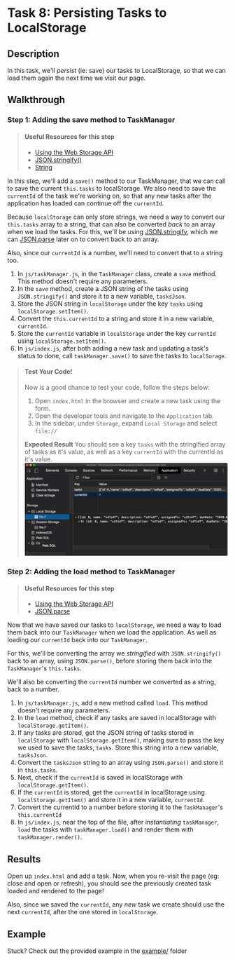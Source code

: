 # Task 8: Persisting Tasks to LocalStorage

## Description

In this task, we'll _persist_ (ie: save) our tasks to LocalStorage, so that we can load them again the next time we visit our page.

## Walkthrough

### Step 1: Adding the save method to TaskManager

> #### Useful Resources for this step
> - [Using the Web Storage API](https://developer.mozilla.org/en-US/docs/Web/API/Web_Storage_API/Using_the_Web_Storage_API)
> - [JSON.stringify()](https://developer.mozilla.org/en-US/docs/Web/JavaScript/Reference/Global_Objects/JSON/stringify)
> - [String](https://developer.mozilla.org/en-US/docs/Web/JavaScript/Reference/Global_Objects/String)

In this step, we'll add a `save()` method to our TaskManager, that we can call to save the current `this.tasks` to localStorage. We also need to save the `currentId` of the task we're working on, so that any new tasks after the application has loaded can continue off the `currentId`.

Because `localStorage` can only store strings, we need a way to convert our `this.tasks` array to a string, that can also be converted _back_ to an array when we load the tasks. For this, we'll be using [JSON.stringify](https://developer.mozilla.org/en-US/docs/Web/JavaScript/Reference/Global_Objects/JSON/stringify), which we can [JSON.parse](https://developer.mozilla.org/en-US/docs/Web/JavaScript/Reference/Global_Objects/JSON/parse) later on to convert back to an array.

Also, since our `currentId` is a number, we'll need to convert that to a string too.

1. In `js/taskManager.js`, in the `TaskManager` class, create a `save` method. This method doesn't require any parameters.
2. In the `save` method, create a JSON string of the tasks using `JSON.stringify()` and store it to a new variable, `tasksJson`.
3. Store the JSON string in `localStorage` under the key `tasks` using `localStorage.setItem()`.
4. Convert the `this.currentId` to a string and store it in a new variable, `currentId`.
5. Store the `currentId` variable in `localStorage` under the key `currentId` using `localStorage.setItem()`.
4. In `js/index.js`, after both adding a new task and updating a task's status to done, call `taskManager.save()` to save the tasks to `localSorage`.

> #### Test Your Code!
> Now is a good chance to test your code, follow the steps below:
> 1. Open `index.html` in the browser and create a new task using the form.
> 2. Open the developer tools and navigate to the `Application` tab.
> 3. In the sidebar, under `Storage`, expand `Local Storage` and select `file://`
>
> **Expected Result**
> You should see a key `tasks` with the stringified array of tasks as it's value, as well as a key `currentId` with the currentId as it's value.
> ![Image of Expected Result](images/1.png)

### Step 2: Adding the load method to TaskManager

> #### Useful Resources for this step
> - [Using the Web Storage API](https://developer.mozilla.org/en-US/docs/Web/API/Web_Storage_API/Using_the_Web_Storage_API)
> - [JSON.parse](https://developer.mozilla.org/en-US/docs/Web/JavaScript/Reference/Global_Objects/JSON/parse)

Now that we have saved our tasks to `localStorage`, we need a way to load them back into our `TaskManager` when we load the application. As well as loading our `currentId` back into our `TaskManager`.

For this, we'll be converting the array we _stringified_ with `JSON.stringify()` back to an array, using `JSON.parse()`, before storing them back into the `TaskManager`'s `this.tasks`.

We'll also be converting the `currentId` number we converted as a string, back to a number.

1. In `js/taskManager.js`, add a new method called `load`. This method doesn't require any parameters.
2. In the `load` method, check if any tasks are saved in localStorage with `localStorage.getItem()`.
3. If any tasks are stored, get the JSON string of tasks stored in `localStorage` with `localStorage.getItem()`, making sure to pass the key we used to save the tasks, `tasks`. Store this string into a new variable, `tasksJson`.
4. Convert the `tasksJson` string to an array using `JSON.parse()` and store it in `this.tasks`.
5. Next, check if the `currentId` is saved in localStorage with `localStorage.getItem()`.
6. If the `currentId` is stored, get the `currentId` in localStorage using `localStorage.getItem()` and store it in a new variable, `currentId`.
7. Convert the currentId to a number before storing it to the `TaskManager`'s `this.currentId`
8. In `js/index.js`, near the top of the file, after _instantiating_ `taskManager`, `load` the tasks with `taskManager.load()` and render them with `taskManager.render()`.

## Results

Open up `index.html` and add a task. Now, when you re-visit the page (eg: close and open or refresh), you should see the previously created task loaded and rendered to the page! 

Also, since we saved the `currentId`, any _new_ task we create should use the next `currentId`, after the one stored in `localStorage`.

## Example

Stuck? Check out the provided example in the [example/](example/) folder
